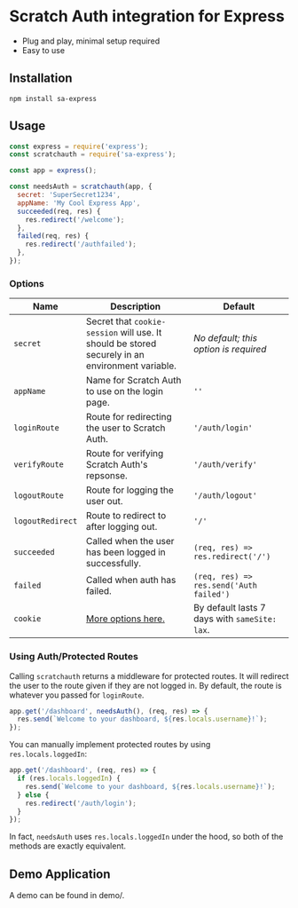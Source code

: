 # Scratch Auth integration for Express

- Plug and play, minimal setup required
- Easy to use

## Installation

```
npm install sa-express
```

## Usage

```js
const express = require('express');
const scratchauth = require('sa-express');

const app = express();

const needsAuth = scratchauth(app, {
  secret: 'SuperSecret1234',
  appName: 'My Cool Express App',
  succeeded(req, res) {
    res.redirect('/welcome');
  },
  failed(req, res) {
    res.redirect('/authfailed');
  },
});
```

### Options

| Name | Description | Default |
| ---- | ----------- | ------- |
| `secret` | Secret that `cookie-session` will use. It should be stored securely in an environment variable. | *No default; this option is required* |
| `appName` | Name for Scratch Auth to use on the login page. | `''` |
| `loginRoute` | Route for redirecting the user to Scratch Auth. | `'/auth/login'` |
| `verifyRoute` | Route for verifying Scratch Auth's repsonse. | `'/auth/verify'` |
| `logoutRoute` | Route for logging the user out. | `'/auth/logout'` |
| `logoutRedirect` | Route to redirect to after logging out. | `'/'` |
| `succeeded` | Called when the user has been logged in successfully. | `(req, res) => res.redirect('/')` |
| `failed` | Called when auth has failed. | `(req, res) => res.send('Auth failed')` |
| `cookie` | [More options here.](https://github.com/expressjs/cookie-session#cookie-options) | By default lasts 7 days with `sameSite: lax`. |

### Using Auth/Protected Routes

Calling `scratchauth` returns a middleware for protected routes. It will redirect the user to the route given if they are not logged in. By default, the route is whatever you passed for `loginRoute`.

```js
app.get('/dashboard', needsAuth(), (req, res) => {
  res.send(`Welcome to your dashboard, ${res.locals.username}!`);
});
```

You can manually implement protected routes by using `res.locals.loggedIn`:

```js
app.get('/dashboard', (req, res) => {
  if (res.locals.loggedIn) {
    res.send(`Welcome to your dashboard, ${res.locals.username}!`);
  } else {
    res.redirect('/auth/login');
  }
});
```

In fact, `needsAuth` uses `res.locals.loggedIn` under the hood, so both of the methods are exactly equivalent.

## Demo Application

A demo can be found in demo/.
